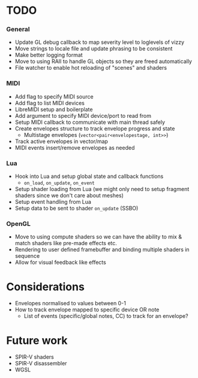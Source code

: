 # TODO

### General
- Update GL debug callback to map severity level to loglevels of vizzy
- Move strings to locale file and update phrasing to be consistent
- Make better logging format
- Move to using RAII to handle GL objects so they are freed automatically
- File watcher to enable hot reloading of "scenes" and shaders

### MIDI
- Add flag to specify MIDI source
- Add flag to list MIDI devices
- LibreMIDI setup and boilerplate
- Add argument to specify MIDI device/port to read from
- Setup MIDI callback to communicate with main thread safely
- Create envelopes structure to track envelope progress and state
  - Multistage envelopes (`vector<pair<envelopestage, int>>`)
- Track active envelopes in vector/map
- MIDI events insert/remove envelopes as needed

### Lua
- Hook into Lua and setup global state and callback functions
  - `on_load`, `on_update`, `on_event`
- Setup shader loading from Lua (we might only need to setup fragment shaders
  since we don't care about meshes)
- Setup event handling from Lua
- Setup data to be sent to shader `on_update` (SSBO)

### OpenGL
- Move to using compute shaders so we can have the ability to mix & match shaders
  like pre-made effects etc.
- Rendering to user defined framebuffer and binding multiple shaders in sequence
- Allow for visual feedback like effects

# Considerations
- Envelopes normalised to values between 0-1
- How to track envelope mapped to specific device OR note
  - List of events (specific/global notes, CC) to track for an envelope?

# Future work
- SPIR-V shaders
- SPIR-V disassembler
- WGSL
